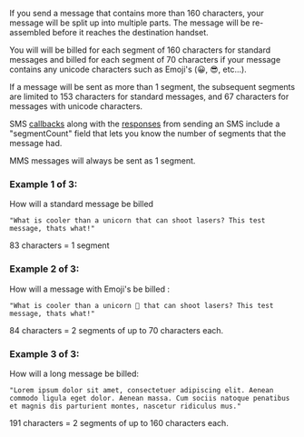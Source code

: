 If you send a message that contains more than 160 characters, your message will be split up into multiple parts. The message will be re-assembled before it reaches the destination handset.

You will will be billed for each segment of 160 characters for standard messages and billed for each segment of 70 characters if your message contains any unicode characters such as Emoji's (😀, 😎, etc...).

If a message will be sent as more than 1 segment, the subsequent segments are limited to 153 characters for standard messages, and 67 characters for messages with unicode characters.

SMS [callbacks](https://dev.bandwidth.com/ap-docs/apiCallbacks/messagingEvents.html) along with the [responses](https://dev.bandwidth.com/ap-docs/methods/messages/postMessages.html) from sending an SMS include a "segmentCount" field that lets you know the number of segments that the message had.

MMS messages will always be sent as 1 segment.

### Example 1 of 3:

How will a standard message be billed

```
"What is cooler than a unicorn that can shoot lasers? This test message, thats what!"
```

83 characters = 1 segment

### Example 2 of 3:

How will a message with Emoji's be billed :

```
"What is cooler than a unicorn 🦄 that can shoot lasers? This test message, thats what!"
```

84 characters = 2 segments of up to 70 characters each.

### Example 3 of 3:

How will a long message be billed:

```
"Lorem ipsum dolor sit amet, consectetuer adipiscing elit. Aenean commodo ligula eget dolor. Aenean massa. Cum sociis natoque penatibus et magnis dis parturient montes, nascetur ridiculus mus."
```

191 characters = 2 segments of up to 160 characters each.
